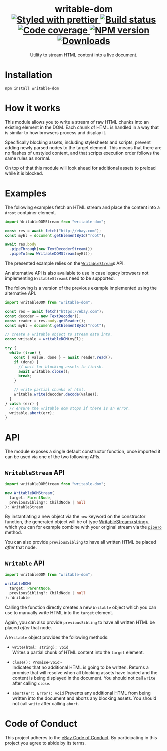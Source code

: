 <h1 align="center">
  <!-- Logo -->
  <br/>
  writable-dom
	<br/>

  <!-- Format -->
  <a href="https://github.com/prettier/prettier">
    <img src="https://img.shields.io/badge/styled_with-prettier-ff69b4.svg" alt="Styled with prettier"/>
  </a>
  <!-- CI -->
  <a href="https://github.com/marko-js/writable-dom/actions/workflows/ci.yml">
    <img src="https://github.com/marko-js/writable-dom/actions/workflows/ci.yml/badge.svg" alt="Build status"/>
  </a>
  <!-- Coverage -->
  <a href="https://codecov.io/gh/marko-js/writable-dom">
    <img src="https://codecov.io/gh/marko-js/writable-dom/branch/main/graph/badge.svg?token=06lKJj8my3" alt="Code coverage"/>
  </a>
  <!-- NPM Version -->
  <a href="https://npmjs.org/package/writable-dom">
    <img src="https://img.shields.io/npm/v/writable-dom.svg" alt="NPM version"/>
  </a>
  <!-- Downloads -->
  <a href="https://npmjs.org/package/writable-dom">
    <img src="https://img.shields.io/npm/dm/writable-dom.svg" alt="Downloads"/>
  </a>
</h1>

<p align="center">
  Utility to stream HTML content into a live document.
</p>

# Installation

```console
npm install writable-dom
```

# How it works

This module allows you to write a stream of raw HTML chunks into an existing element in the DOM.
Each chunk of HTML is handled in a way that is similar to how browsers process and display it.

Specifically blocking assets, including stylesheets and scripts, prevent adding newly parsed nodes to the target element.
This means that there are no flashes of unstyled content, and that scripts execution order follows the same rules as normal.

On top of that this module will look ahead for additional assets to preload while it is blocked.

# Examples

The following examples fetch an HTML stream and place the content into a `#root` container element.

```js
import WritableDOMStream from "writable-dom";

const res = await fetch("http://ebay.com");
const myEl = document.getElementById("root");

await res.body
  .pipeThrough(new TextDecoderStream())
  .pipeTo(new WritableDOMStream(myEl));
```

The presented example relies on the [`WritableStream`](https://developer.mozilla.org/en-US/docs/Web/API/WritableStream)s API.

An alternative API is also available to use in case legacy browsers not implementing `WritableStream`s need to be supported.

The following is a version of the previous example implemented using the alternative API.

```js
import writableDOM from "writable-dom";

const res = await fetch("https://ebay.com");
const decoder = new TextDecoder();
const reader = res.body.getReader();
const myEl = document.getElementById("root");

// create a writable object to stream data into.
const writable = writableDOM(myEl);

try {
  while (true) {
    const { value, done } = await reader.read();
    if (done) {
      // wait for blocking assets to finish.
      await writable.close();
      break;
    }

    // write partial chunks of html.
    writable.write(decoder.decode(value));
  }
} catch (err) {
  // ensure the writable dom stops if there is an error.
  writable.abort(err);
}
```

# API

The module exposes a single default constructor function, once imported it can be used via one of the two following APIs.

## `WritableStream` API

```ts
import writableDOMStream from "writable-dom";

new WritableDOMStream(
  target: ParentNode,
  previousSibling?: ChildNode | null
): WritableStream
```

By instantiating a new object via the `new` keyword on the constructor function, the generated object will be of type [WritableStream\<string\>](https://developer.mozilla.org/en-US/docs/Web/API/WritableStream), which you can for example combine with your original stream via the [`pipeTo`](https://developer.mozilla.org/en-US/docs/Web/API/ReadableStream/pipeTo) method.

You can also provide `previousSibling` to have all written HTML be placed _after_ that node.

## `Writable` API

```ts
import writableDOM from "writable-dom";

writableDOM(
  target: ParentNode,
  previousSibling?: ChildNode | null
): Writable
```

Calling the function directly creates a new `Writable` object which you can use to manually write HTML into the `target` element.

Again, you can also provide `previousSibling` to have all written HTML be placed _after_ that node.

A `Writable` object provides the following methods:

- `write(html: string): void`\
  Writes a partial chunk of HTML content into the `target` element.

- `close(): Promise<void>`\
  Indicates that no additional HTML is going to be written.
  Returns a promise that will resolve when all blocking assets have loaded and the content is being displayed in the document.
  You should not call `write` after calling `close`.

- `abort(err: Error): void`
  Prevents any additional HTML from being written into the document and aborts any blocking assets.
  You should not call `write` after calling `abort`.

# Code of Conduct

This project adheres to the [eBay Code of Conduct](./.github/CODE_OF_CONDUCT.md). By participating in this project you agree to abide by its terms.

